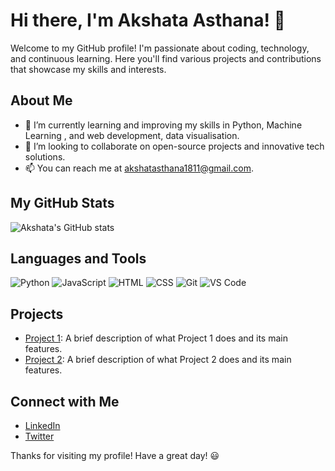 # Hi there, I'm Akshata Asthana! 👋

Welcome to my GitHub profile! I'm passionate about coding, technology, and continuous learning. Here you'll find various projects and contributions that showcase my skills and interests.

## About Me

- 🌱 I’m currently learning and improving my skills in Python, Machine Learning , and web development, data visualisation.
- 💼 I’m looking to collaborate on open-source projects and innovative tech solutions.
- 📫 You can reach me at [akshatasthana1811@gmail.com](mailto:akshatasthana1811@gmail.com).

## My GitHub Stats

![Akshata's GitHub stats](https://github-readme-stats.vercel.app/api?username=Akshatasthana18&show_icons=true&theme=radical)

## Languages and Tools

![Python](https://img.shields.io/badge/-Python-3776AB?style=flat-square&logo=python&logoColor=white)
![JavaScript](https://img.shields.io/badge/-JavaScript-F7DF1E?style=flat-square&logo=javascript&logoColor=black)
![HTML](https://img.shields.io/badge/-HTML5-E34F26?style=flat-square&logo=html5&logoColor=white)
![CSS](https://img.shields.io/badge/-CSS3-1572B6?style=flat-square&logo=css3&logoColor=white)
![Git](https://img.shields.io/badge/-Git-F05032?style=flat-square&logo=git&logoColor=white)
![VS Code](https://img.shields.io/badge/-VS%20Code-007ACC?style=flat-square&logo=visual-studio-code&logoColor=white)

## Projects

- [Project 1](https://github.com/Akshatasthana18/project1): A brief description of what Project 1 does and its main features.
- [Project 2](https://github.com/Akshatasthana18/project2): A brief description of what Project 2 does and its main features.

## Connect with Me

- [LinkedIn](https://www.linkedin.com/in/your-linkedin-profile)
- [Twitter](https://twitter.com/your-twitter-profile)

Thanks for visiting my profile! Have a great day! 😃
